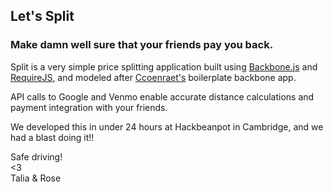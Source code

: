 ## Let's Split ##

### Make damn well sure that your friends pay you back. ###

Split is a very simple price splitting application built using [Backbone.js](http://backbonejs.org) and [RequireJS](http://requirejs.org/), and modeled after [Ccoenraet's](https://github.com/ccoenraets/directory-backbone-topcoat-require) boilerplate backbone app. 

API calls to Google and Venmo enable accurate distance calculations and payment integration with your friends.

We developed this in under 24 hours at Hackbeanpot in Cambridge, and we had a blast doing it!!

Safe driving!
<br>
<3 <br>
Talia & Rose